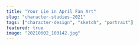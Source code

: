 ```yaml
---
title: "Your Lie in April Fan Art"
slug: "character-studies-2021"
tags: ["character-design", "sketch", "portrait"]
featured: true
image: "20210602_103142.jpg"
---
```

